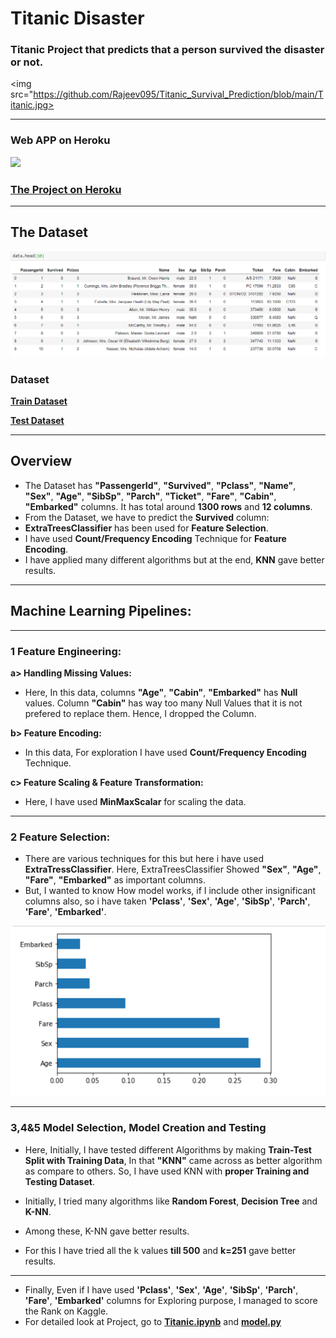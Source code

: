 # **Titanic Disaster**
### Titanic Project that predicts that a person survived the disaster or not.

<img src="https://github.com/Rajeev095/Titanic_Survival_Prediction/blob/main/Titanic.jpg>

---

### **Web APP on Heroku**
<img src="https://github.com/Rajeev095/Titanic/blob/master/Titanic%20Dataset/README-Resources/Titanic-Disaster.gif" width="600">

### **[The Project on Heroku](https://titanicdisaster.herokuapp.com/)**

---

## The Dataset
![](https://github.com/manthanpatel98/Titanic/blob/master/Titanic%20Dataset/README-Resources/Screenshot%20(108).png)

### **Dataset**
**[Train Dataset](https://github.com/manthanpatel98/Titanic/blob/master/Titanic%20Dataset/train.csv)**

**[Test Dataset](https://github.com/manthanpatel98/Titanic/blob/master/Titanic%20Dataset/test.csv)**

---

## **Overview**
* The Dataset has **"PassengerId"**, **"Survived"**, **"Pclass"**, **"Name"**, **"Sex"**, **"Age"**, **"SibSp"**, **"Parch"**, **"Ticket"**, **"Fare"**, **"Cabin"**, **"Embarked"** columns. It has total around **1300 rows** and **12 columns**.
* From the Dataset, we have to predict the **Survived** column: 
* **ExtraTreesClassifier** has been used for **Feature Selection**.
* I have used **Count/Frequency Encoding** Technique for **Feature Encoding**.
* I have applied many different algorithms but at the end, **KNN** gave better results.
---
## **Machine Learning Pipelines:**
---
### **1 Feature Engineering:**
  
**a> Handling Missing Values:**
* Here, In this data, columns **"Age"**, **"Cabin"**, **"Embarked"** has **Null** values. Column **"Cabin"** has way too many Null Values that it is not prefered to replace them. Hence, I dropped the Column. 
    
**b> Feature Encoding:**   
* In this data, For exploration I have used **Count/Frequency Encoding** Technique.

**c> Feature Scaling & Feature Transformation:**    
* Here, I have used **MinMaxScalar** for scaling the data.
---    
### **2 Feature Selection:**    
* There are various techniques for this but here i have used **ExtraTressClassifier**. Here, ExtraTreesClassifier Showed **"Sex"**, **"Age"**, **"Fare"**, **"Embarked"** as important columns.
* But, I wanted to know How model works, if I include other insignificant columns also, so i have taken **'Pclass'**, **'Sex'**, **'Age'**, **'SibSp'**, **'Parch'**, **'Fare'**, **'Embarked'**.

![Feature Selection](https://github.com/manthanpatel98/Titanic/blob/master/Titanic%20Dataset/README-Resources/Screenshot%20(107).png)

---   
### **3,4&5 Model Selection**, **Model Creation** and **Testing**
    
* Here, Initially, I have tested different Algorithms by making **Train-Test Split with Training Data**, In that **"KNN"** came across as better algorithm as compare to others. So, I have used KNN with **proper Training and Testing Dataset**. 
    
* Initially, I tried many algorithms like **Random Forest**, **Decision Tree** and **K-NN**. 
* Among these, K-NN gave better results.
* For this I have tried all the k values **till 500** and **k=251** gave better results.
---
* Finally, Even if I have used **'Pclass'**, **'Sex'**, **'Age'**, **'SibSp'**, **'Parch'**, **'Fare'**, **'Embarked'** columns for Exploring purpose, I managed to score the Rank on Kaggle.
* For detailed look at Project, go to **[Titanic.ipynb](https://github.com/manthanpatel98/Titanic/blob/master/Titanic%20Dataset/Titanic.ipynb)** and **[model.py](https://github.com/manthanpatel98/Titanic/blob/master/Titanic%20Dataset/model.py)**
